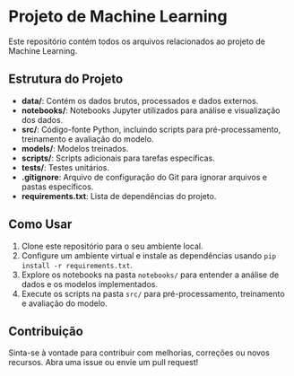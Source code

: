 # Projeto de Machine Learning

Este repositório contém todos os arquivos relacionados ao projeto de Machine Learning. 

## Estrutura do Projeto

- **data/**: Contém os dados brutos, processados e dados externos.
- **notebooks/**: Notebooks Jupyter utilizados para análise e visualização dos dados.
- **src/**: Código-fonte Python, incluindo scripts para pré-processamento, treinamento e avaliação do modelo.
- **models/**: Modelos treinados.
- **scripts/**: Scripts adicionais para tarefas específicas.
- **tests/**: Testes unitários.
- **.gitignore**: Arquivo de configuração do Git para ignorar arquivos e pastas específicos.
- **requirements.txt**: Lista de dependências do projeto.

## Como Usar

1. Clone este repositório para o seu ambiente local.
2. Configure um ambiente virtual e instale as dependências usando `pip install -r requirements.txt`.
3. Explore os notebooks na pasta `notebooks/` para entender a análise de dados e os modelos implementados.
4. Execute os scripts na pasta `src/` para pré-processamento, treinamento e avaliação do modelo.

## Contribuição

Sinta-se à vontade para contribuir com melhorias, correções ou novos recursos. Abra uma issue ou envie um pull request!


